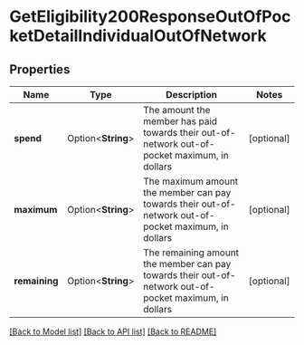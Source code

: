 # GetEligibility200ResponseOutOfPocketDetailIndividualOutOfNetwork

## Properties

Name | Type | Description | Notes
------------ | ------------- | ------------- | -------------
**spend** | Option<**String**> | The amount the member has paid towards their out-of-network out-of-pocket maximum, in dollars | [optional]
**maximum** | Option<**String**> | The maximum amount the member can pay towards their out-of-network out-of-pocket maximum, in dollars | [optional]
**remaining** | Option<**String**> | The remaining amount the member can pay towards their out-of-network out-of-pocket maximum, in dollars | [optional]

[[Back to Model list]](../README.md#documentation-for-models) [[Back to API list]](../README.md#documentation-for-api-endpoints) [[Back to README]](../README.md)


